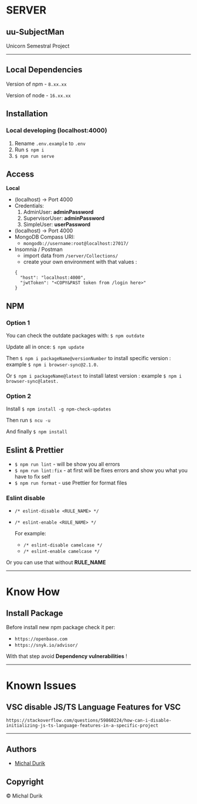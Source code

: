 # SERVER

## uu-SubjectMan

Unicorn Semestral Project

---

## Local Dependencies

Version of npm - `8.xx.xx`

Version of node - `16.xx.xx`

## Installation

### Local developing (localhost:4000)

1.  Rename `.env.example` to `.env`
2.  Run `$ npm i`
3.  `$ npm run serve`

## Access

**Local**

- (localhost) -> Port 4000
- Credentials:
  1.  AdminUser: **adminPassword**
  2.  SupervisorUser: **adminPassword**
  3.  SimpleUser: **userPassword**
- (localhost) -> Port 4000
- MongoDB Compass URI:
  - `mongodb://username:root@localhost:27017/`
- Insomnia / Postman
  - import data from `/server/Collections/`
  - create your own environment with that values :
  ```
  {
	"host": "localhost:4000",
	"jwtToken": "<COPY&PAST token from /login here>"
  }
  ```

## NPM

### Option 1

You can check the outdate packages with: `$ npm outdate`

Update all in once: `$ npm update`

Then `$ npm i packageName@versionNumber` to install specific version : example `$ npm i browser-sync@2.1.0.`

Or `$ npm i packageName@latest` to install latest version : example `$ npm i browser-sync@latest.`

### Option 2

Install `$ npm install -g npm-check-updates`

Then run `$ ncu -u`

And finally `$ npm install`

## Eslint & Prettier

- `$ npm run lint` - will be show you all errors
- `$ npm run lint:fix` - at first will be fixes errors and show you what you have to fix self
- `$ npm run format` - use Prettier for format files

### Eslint disable

- `/* eslint-disable <RULE_NAME> */`
- `/* eslint-enable <RULE_NAME> */`

  For example:

  - `/* eslint-disable camelcase */`
  - `/* eslint-enable camelcase */`

Or you can use that without **RULE_NAME**

---

# Know How

## Install Package

Before install new npm package check it per:

- `https://openbase.com`
- `https://snyk.io/advisor/`

With that step avoid **Dependency vulnerabilities** !

---

# Known Issues

## VSC disable JS/TS Language Features for VSC

`https://stackoverflow.com/questions/59860224/how-can-i-disable-initializing-js-ts-language-features-in-a-specific-project`

---

## Authors

- [Michal Durik](https://github.com/miko866)

## Copyright

&copy; Michal Durik
